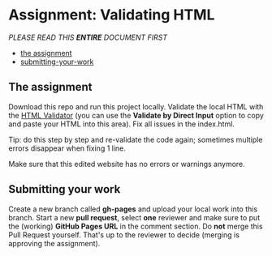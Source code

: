 # Assignment: Validating HTML

*PLEASE READ THIS **ENTIRE** DOCUMENT FIRST*

* [the assignment](#the-assignment)
* [submitting-your-work](#submitting-your-work)


## The assignment

Download this repo and run this project locally. Validate the local HTML with the [HTML Validator](https://validator.w3.org/#validate_by_input) (you can use the **Validate by Direct Input** option to copy and paste your HTML into this area). Fix all issues in the index.html. 

Tip: do this step by step and re-validate the code again; sometimes multiple errors disappear when fixing 1 line.

Make sure that this edited website has no errors or warnings anymore. 

## Submitting your work
Create a new branch called **gh-pages** and upload your local work into this branch.
Start a new **pull request**, select **one** reviewer and make sure to put the (working) **GitHub Pages URL** in the comment section. Do **not** merge this Pull Request yourself. That's up to the reviewer to decide (merging is approving the assignment).
